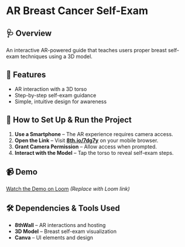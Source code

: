 # AR Breast Cancer Self-Exam  

## 🩺 Overview  
An interactive AR-powered guide that teaches users proper breast self-exam techniques using a 3D model.  

## 🚀 Features  
- AR interaction with a 3D torso  
- Step-by-step self-exam guidance  
- Simple, intuitive design for awareness  

## 🔧 How to Set Up & Run the Project  
1. **Use a Smartphone** – The AR experience requires camera access.  
2. **Open the Link** – Visit **[8th.io/7dg7y](https://8th.io/7dg7y)** on your mobile browser.  
3. **Grant Camera Permission** – Allow access when prompted.  
4. **Interact with the Model** – Tap the torso to reveal self-exam steps.  

## 📹 Demo  
[Watch the Demo on Loom](#) *(Replace with Loom link)*  

## 🛠️ Dependencies & Tools Used  
- **8thWall** – AR interactions and hosting  
- **3D Model** – Breast self-exam visualization  
- **Canva** – UI elements and design  
